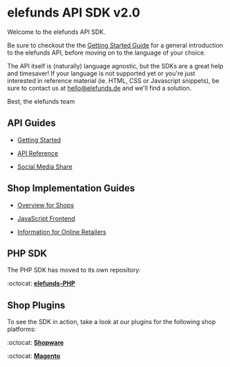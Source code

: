 elefunds API SDK v2.0
=====================

Welcome to the elefunds API SDK.

Be sure to checkout the the [Getting Started Guide](Documentation/API/GettingStarted.md)
for a general introduction to the elefunds API, before moving on to the language of your choice.

The API itself is (naturally) language agnostic, but the SDKs are a great help and timesaver! If your language
is not supported yet or you're just interested in reference material (ie. HTML, CSS or Javascript snippets), be sure to contact us at <hello@elefunds.de> and we'll find a solution.

Best,
the elefunds team


## API Guides

- [Getting Started](Documentation/API/GettingStarted.md)

- [API Reference](Documentation/API/APIReference.md)

- [Social Media Share](Documentation/API/SocialMediaShare.md)


## Shop Implementation Guides

- [Overview for Shops](Documentation/Shops/OverviewForShops.md)

- [JavaScript Frontend](Documentation/Shops/JavaScriptFrontend.md)

- [Information for Online Retailers](Documentation/Shops/InformationForOnlineRetailers.md)


## PHP SDK

The PHP SDK has moved to its own repository:

:octocat: [**elefunds-PHP**](https://github.com/elefunds/elefunds-PHP)


## Shop Plugins

To see the SDK in action, take a look at our plugins for the following shop platforms:

:octocat: [**Shopware**](https://github.com/elefunds/elefunds-Shopware)

:octocat: [**Magento**](https://github.com/elefunds/elefunds-Magento)